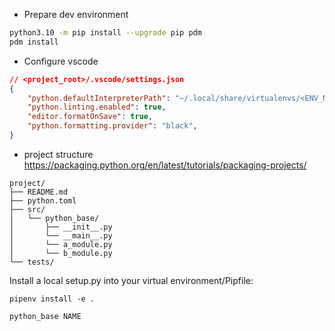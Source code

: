 * Prepare dev environment
```bash
python3.10 -m pip install --upgrade pip pdm
pdm install
```

* Configure vscode
```json
// <project_root>/.vscode/settings.json
{
    "python.defaultInterpreterPath": "~/.local/share/virtualenvs/<ENV_NAME>/bin/python",
    "python.linting.enabled": true,
    "editor.formatOnSave": true,
    "python.formatting.provider": "black",
}
```

* project structure
https://packaging.python.org/en/latest/tutorials/packaging-projects/
```
project/
├── README.md
├── python.toml
├── src/
│   └── python_base/
│       ├── __init__.py
│       └── __main__.py
│       └── a_module.py
│       └── b_module.py
└── tests/
```

Install a local setup.py into your virtual environment/Pipfile:
```
pipenv install -e .

python_base NAME
```
